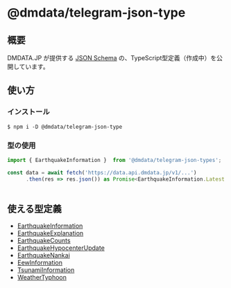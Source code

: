# @dmdata/telegram-json-type

## 概要
DMDATA.JP が提供する [JSON Schema](https://dmdata.jp/doc/reference/conversion/json/) の、TypeScript型定義（作成中）を公開しています。

## 使い方

### インストール
`$ npm i -D @dmdata/telegram-json-type`

### 型の使用

```typescript
import { EarthquakeInformation }  from '@dmdata/telegram-json-types';

const data = await fetch('https://data.api.dmdata.jp/v1/...')
      .then(res => res.json()) as Promise<EarthquakeInformation.Latest.Main>
      
```

## 使える型定義

* [EarthquakeInformation](https://dmdata.jp/doc/reference/conversion/json/schema/earthquake-information)
* [EarthquakeExplanation](https://dmdata.jp/doc/reference/conversion/json/schema/earthquake-explantion)
* [EarthquakeCounts](https://dmdata.jp/doc/reference/conversion/json/schema/earthquake-counts)
* [EarthquakeHypocenterUpdate](https://dmdata.jp/doc/reference/conversion/json/schema/earthquake-hypocenter-update)
* [EarthquakeNankai](https://dmdata.jp/doc/reference/conversion/json/schema/earthquake-nankai)
* [EewInformation](https://dmdata.jp/doc/reference/conversion/json/schema/eew-information)
* [TsunamiInformation](https://dmdata.jp/doc/reference/conversion/json/schema/tsunami-information)
* [WeatherTyphoon](https://dmdata.jp/doc/reference/conversion/json/schema/weather-typhoon)
